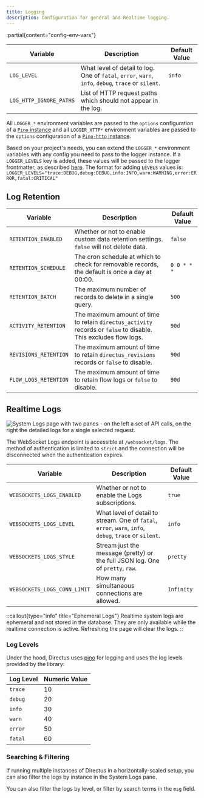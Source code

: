 ```yaml
---
title: Logging
description: Configuration for general and Realtime logging.
---
```


:partial{content="config-env-vars"}

| Variable                | Description                                                                                         | Default Value |
| ----------------------- | --------------------------------------------------------------------------------------------------- | ------------- |
| `LOG_LEVEL`             | What level of detail to log. One of `fatal`, `error`, `warn`, `info`, `debug`, `trace` or `silent`. | `info`        |
| `LOG_HTTP_IGNORE_PATHS` | List of HTTP request paths which should not appear in the log.                                      |               |

All `LOGGER_*` environment variables are passed to the `options` configuration of a [`Pino` instance](https://github.com/pinojs/pino/blob/master/docs/api.md#options) and all `LOGGER_HTTP*` environment variables are passed to the `options` configuration of a [`Pino-http` instance](https://github.com/pinojs/pino-http#api). 

Based on your project's needs, you can extend the `LOGGER_*` environment variables with any config you need to pass to the logger instance. If a `LOGGER_LEVELS` key is added, these values will be passed to the logger frontmatter, as described [here](https://github.com/pinojs/pino/blob/master/docs/help.md#mapping-pino-log-levels-to-google-cloud-logging-stackdriver-severity-levels). The format for adding `LEVELS` values is: `LOGGER_LEVELS="trace:DEBUG,debug:DEBUG,info:INFO,warn:WARNING,error:ERROR,fatal:CRITICAL"`

## Log Retention

| Variable              | Description                                                                                                      | Default Value |
| --------------------- | ---------------------------------------------------------------------------------------------------------------- | ------------- |
| `RETENTION_ENABLED`   | Whether or not to enable custom data retention settings. `false` will not delete data.                           | `false`       |
| `RETENTION_SCHEDULE`  | The cron schedule at which to check for removable records, the default is once a day at 00:00.                   | `0 0 * * *`   |
| `RETENTION_BATCH`     | The maximum number of records to delete in a single query.                                                       | `500`         |
| `ACTIVITY_RETENTION`  | The maximum amount of time to retain `directus_activity` records or `false` to disable. This excludes flow logs. | `90d`         |
| `REVISIONS_RETENTION` | The maximum amount of time to retain `directus_revisions` records or `false` to disable.                         | `90d`         |
| `FLOW_LOGS_RETENTION` | The maximum amount of time to retain flow logs or `false` to disable.                                            | `90d`         |

## Realtime Logs

![System Logs page with two panes - on the left a set of API calls, on the right the detailed logs for a single selected request.](https://product-team.directus.app/assets/7abf4ad2-7d08-407d-bfca-67f3bff183d0.png)

The WebSocket Logs endpoint is accessible at `/websocket/logs`. The method of authentication is limited to `strict` and the connection will be disconnected when the authentication expires. 

| Variable                     | Description                                                                                            | Default Value |
| ---------------------------- | ------------------------------------------------------------------------------------------------------ | ------------- |
| `WEBSOCKETS_LOGS_ENABLED`    | Whether or not to enable the Logs subscriptions.                                                       | `true`        |
| `WEBSOCKETS_LOGS_LEVEL`      | What level of detail to stream. One of `fatal`, `error`, `warn`, `info`, `debug`, `trace` or `silent`. | `info`        |
| `WEBSOCKETS_LOGS_STYLE`      | Stream just the message (pretty) or the full JSON log. One of `pretty`, `raw`.                         | `pretty`      |
| `WEBSOCKETS_LOGS_CONN_LIMIT` | How many simultaneous connections are allowed.                                                         | `Infinity`    |

::callout{type="info" title="Ephemeral Logs"}
Realtime system logs are ephemeral and not stored in the database. They are only available while the realtime connection is
active. Refreshing the page will clear the logs.
::

### Log Levels

Under the hood, Directus uses [pino](https://github.com/pinojs/pino) for logging and uses the log levels provided by the
library:

| Log Level | Numeric Value |
| --------- | ------------- |
| `trace`   | 10            |
| `debug`   | 20            |
| `info`    | 30            |
| `warn`    | 40            |
| `error`   | 50            |
| `fatal`   | 60            |

### Searching & Filtering

If running multiple instances of Directus in a horizontally-scaled setup, you can also filter the logs by instance in
the System Logs pane.

You can also filter the logs by level, or filter by search terms in the `msg` field.

